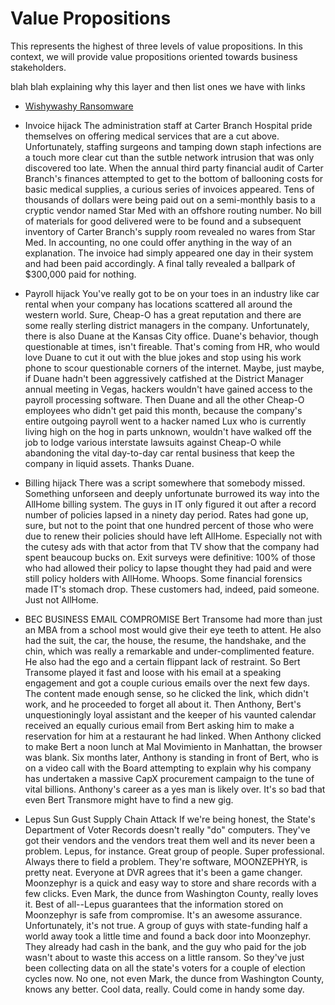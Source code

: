 # Value Propositions

This represents the highest of three levels of value propositions. 
In this context, we will provide value propositions oriented towards business stakeholders.

blah blah explaining why this layer and then list ones we have with links

  * [Wishywashy Ransomware](./WishyWashy)
  * Invoice hijack
    The administration staff at Carter Branch Hospital pride
    themselves on offering medical services that are a cut above.
    Unfortunately, staffing surgeons and tamping down staph infections
    are a touch more clear cut than the sutble network intrusion that was
    only discovered too late. When the annual third party financial audit
    of Carter Branch's finances attempted to get to the bottom of ballooning
    costs for basic medical supplies, a curious series of invoices appeared.
    Tens of thousands of dollars were being paid out on a semi-monthly basis
    to a cryptic vendor named Star Med with an offshore routing number.
    No bill of materials for good delivered were to be found and a subsequent
    inventory of Carter Branch's supply room revealed no wares from Star Med.
    In accounting, no one could offer anything in the way of an explanation. The
    invoice had simply appeared one day in their system and had been paid
    accordingly. A final tally revealed a ballpark of $300,000 paid for nothing.
     
    
  * Payroll hijack
    You've really got to be on your toes in an industry like car rental when your
    company has locations scattered all around the western world. Sure, Cheap-O
    has a great reputation and there are some really sterling district managers
    in the company. Unfortunately, there is also Duane at the Kansas City office.
    Duane's behavior, though questionable at times, isn't fireable. That's coming
    from HR, who would love Duane to cut it out with the blue jokes and stop using
    his work phone to scour questionable corners of the internet. Maybe, just maybe,
    if Duane hadn't been aggressively catfished at the District Manager annual meeting
    in Vegas, hackers wouldn't have gained access to the payroll processing software.
    Then Duane and all the other Cheap-O employees who didn't get paid this month, because
    the company's entire outgoing payroll went to a hacker named Lux who is currently
    living high on the hog in parts unknown, wouldn't have walked off the job to lodge
    various interstate lawsuits against Cheap-O while abandoning the vital day-to-day
    car rental business that keep the company in liquid assets. Thanks Duane.
     
  * Billing hijack
    There was a script somewhere that somebody missed. Something unforseen and
    deeply unfortunate burrowed its way into the AllHome billing system. The guys in
    IT only figured it out after a record number of policies lapsed in a ninety day period.
    Rates had gone up, sure, but not to the point that one hundred percent of those who
    were due to renew their policies should have left AllHome. Especially not with the cutesy
    ads with that actor from that TV show that the company had spent beaucoup bucks on. Exit
    surveys were definitive: 100% of those who had allowed their policy to lapse thought they had
    paid and were still policy holders with AllHome. Whoops. Some financial forensics made IT's stomach
    drop. These customers had, indeed, paid someone. Just not AllHome. 

  * BEC
     BUSINESS EMAIL COMPROMISE
    Bert Transome had more than just an MBA from a school most would give their eye teeth to attent.
    He also had the suit, the car, the house, the resume, the handshake, and the chin, which
    was really a remarkable and under-complimented feature. He also had the ego and a certain
    flippant lack of restraint. So Bert Transome played it fast and loose with his email at a
    speaking engagement and got a couple curious emails over the next few days. The content made
    enough sense, so he clicked the link, which didn't work, and he proceeded to forget all about it.
    Then Anthony, Bert's unquestioningly loyal assistant and the keeper of his vaunted calendar received
    an equally curious email from Bert asking him to make a reservation for him at a restaurant
    he had linked. When Anthony clicked to make Bert a noon lunch at Mal Movimiento in Manhattan,
    the browser was blank. Six months later, Anthony is standing in front of Bert, who is on a video
    call with the Board attempting to explain why his company has undertaken a massive CapX procurement
    campaign to the tune of vital billions. Anthony's career as a yes man is likely over. It's so bad
    that even Bert Transmore might have to find a new gig. 
    
  * Lepus Sun Gust Supply Chain Attack
    If we're being honest, the State's Department of Voter Records doesn't really "do" computers.
    They've got their vendors and the vendors treat them well and its never been a problem.
    Lepus, for instance. Great group of people. Super professional. Always there to field a
    problem. They're software, MOONZEPHYR, is pretty neat. Everyone at DVR agrees that it's
    been a game changer. Moonzephyr is a quick and easy way to store and share records with a few
    clicks. Even Mark, the dunce from Washington County, really loves it. Best of all--Lepus guarantees
    that the information stored on Moonzephyr is safe from compromise. It's an awesome assurance.
    Unfortunately, it's not true. A group of guys with state-funding half a world away took a little time
    and found a back door into Moonzephyr. They already had cash in the bank, and the guy who paid for
    the job wasn't about to waste this access on a little ransom. So they've just been collecting data
    on all the state's voters for a couple of election cycles now. No one, not even Mark, the dunce from
    Washington County, knows any better. Cool data, really. Could come in handy some day. 
    
